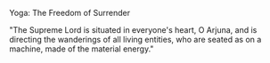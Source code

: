 Yoga: The Freedom of Surrender

"The Supreme Lord is situated in everyone's heart, O Arjuna, and is directing the wanderings of all living entities, who are seated as on a machine, made of the material energy."